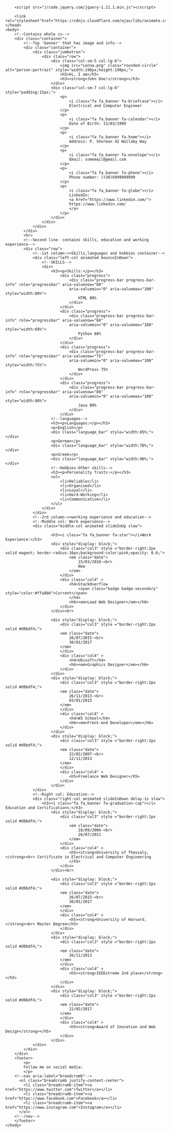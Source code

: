 <!DOCTYPE html>
<html lang="eng">
	<head>
		<title>My CV Website</title>
		<!--My CSS-->
		<link rel="stylesheet" href="style.css">
		<!--ANIMATION-->
			<!-- Bootstrap core CSS -->
			<link rel="stylesheet" href="css/bootstrap.min.css">
			<!-- Material Design Bootstrap -->
			<link rel="stylesheet" href="css/mdb.min.css">
		<meta charset="utf-8">
		<meta name="viewport" content="width=device-width, initial-scale=1">
		<link rel="stylesheet" href="https://maxcdn.bootstrapcdn.com/bootstrap/4.5.2/css/bootstrap.min.css">
		<link rel="stylesheet" href="https://www.w3schools.com/w3css/4/w3.css">
		<!-- Bootstrap CSS -->
		<link rel="stylesheet" href="https://stackpath.bootstrapcdn.com/bootstrap/4.3.1/css/bootstrap.min.css" integrity="sha384-ggOyR0iXCbMQv3Xipma34MD+dH/1fQ784/j6cY/iJTQUOhcWr7x9JvoRxT2MZw1T" crossorigin="anonymous">
		<!-- Font Awesome CSS -->
		<link rel="stylesheet" href="https://stackpath.bootstrapcdn.com/font-awesome/4.7.0/css/font-awesome.min.css" integrity="sha384-wvfXpqpZZVQGK6TAh5PVlGOfQNHSoD2xbE+QkPxCAFlNEevoEH3Sl0sibVcOQVnN" crossorigin="anonymous">
		
		<script src="//code.jquery.com/jquery-1.11.1.min.js"></script>
		
		<link rel="stylesheet"href="https://cdnjs.cloudflare.com/ajax/libs/animate.css/4.1.1/animate.min.css"/>
	</head>
	<body>
		<!--Contains whole cv-->
		<div class="container">
			<!--Top 'banner' that has image and info-->
			<div class="container">
				<div class="jumbotron">
					<div class="row">
						<div class="col-sm-5 col-lg-6">
							<img src="Lenna.png" class="rounded-circle" alt="person-portrait" style="width:198px;height:198px;"> 
							<h5>Hi, I am</h5>
							<h3><strong>John Doe!</strong></h3>
						</div>
						<div class="col-sm-7 col-lg-6" style="padding:15px;">
							<p>
								<i class="fa fa_banner fa-briefcase"></i>
								Electrical and Computer Engineer
							</p>
							<p>
								<i class="fa fa_banner fa-calendar"></i>
								Date of Birth: 13/03/1999
							</p>
							<p>
								<i class="fa fa_banner fa-home"></i>
								Address: P. Sherman 42 Wallaby Way
							</p>
							<p>
								<i class="fa fa_banner fa-envelope"></i>
								Email: somemail@gmail.com
							</p>
							<p>
								<i class="fa fa_banner fa-phone"></i>
								Phone number: (+30)6999999999
							</p>
							<p>
								<i class="fa fa_banner fa-globe"></i>
								LinkedIn: 
								<a href="https://www.linkedin.com/">
								https://www.linkedin.com/
								</a>
							</p>
						</div>
					</div>
				</div>
			</div>
			<hr>
			<!--Second line- contains skills, education and working experience-->
			<div class="row">
				<!--1st column->>Skills,languages and hobbies container-->
				<div class="left-col animated bounceInDown">
					<!--SKILLS-->
					<div>
						<h3><p>Skills:</p></h3>
							<div class="progress">
								<div class="progress-bar progress-bar-info" role="progressbar" aria-valuenow="80"
								aria-valuemin="0" aria-valuemax="100" style="width:80%">
									HTML 80% 
								</div>
							</div>
							<div class="progress">
								<div class="progress-bar progress-bar-info" role="progressbar" aria-valuenow="60"
								aria-valuemin="0" aria-valuemax="100" style="width:60%">
									Python 60% 
								</div>
							</div>
							<div class="progress">
								<div class="progress-bar progress-bar-info" role="progressbar" aria-valuenow="75"
								aria-valuemin="0" aria-valuemax="100" style="width:75%">
									WordPress 75% 
								</div>
							</div>
							<div class="progress">
								<div class="progress-bar progress-bar-info" role="progressbar" aria-valuenow="80"
								aria-valuemin="0" aria-valuemax="100" style="width:80%">
									Java 80% 
								</div>
							</div>
						<!--languages-->
						<h3><p>Languages:</p></h3>
						<p>English</p>
						<div class="language_bar" style="width:85%;"></div>
						<p>German</p>
						<div class="language_bar" style="width:70%;"></div>
						<p>Greek</p>
						<div class="language_bar" style="width:90%;"></div>
						<!--Hobbies-Other skills-->
						<h3><p>Personality Traits:</p></h3>
						<ul>
							<li>Reliable</li>
							<li>Organised</li>
							<li>Loyal</li>
							<li>Hard-Working</li>
							<li>Communicative</li>
						</ul>	
					</div>
				</div>
				<!--2rd column->>working experience and education-->
				<!--Middle col: Work experience-->
				<div class="middle-col animated slideInUp slow">
					
						<h3><i class="fa fa_banner fa-star"></i>Work Experience:</h3>
						<div style="display: block;">
							<div class="col3" style ="border-right:2px solid magent; border-radius:16px;background-color:pink;opacity: 0.6;">
								<em class="date">
									15/03/2018-<br>
									Now
								</em>
							</div>
							<div class="col4" >
								<h4>StackOverflow
									<span class="badge badge-secondary" style="color:#ffa8b6">Current</span>
								</h4>
								<h6><em>Lead Web Designer</em></h6>
							</div>
						</div><br>
						
						<div style="display: block;">
							<div class="col3" style ="border-right:2px solid #d0bdf4;">
							<em class="date">
								26/07/2015-<br>
								30/01/2017
							</em>
							</div>
							<div class="col4" >
								<h4>Ubisoft</h4>
								<h6><em>Graphics Designer</em></h6>
							</div>
						</div>
						<div style="display: block;">
							<div class="col3" style ="border-right:2px solid #d0bdf4;">
							<em class="date">
								26/11/2013-<br>
								03/01/2015
							</em>
							</div>
							<div class="col4" >
								<h4>W3 School</h4>
								<h6><em>Front-end Developer</em></h6>
							</div>
						</div>
						<div style="display: block;">
							<div class="col3" style ="border-right:2px solid #d0bdf4;">
							<em class="date">
								22/02/2007-<br>
								12/11/2013
							</em>
							</div>
							<div class="col4" >
								<h5>Freelance Web Designer</h5>
							</div>
						</div>
				</div>
				<!--Right col: Education-->
				<div class="right-col animated slideInDown delay-1s slow">
					<h3><i class="fa fa_banner fa-graduation-cap"></i> Education and Certifications:</h3>
						<div style="display: block;">
							<div class="col3" style ="border-right:2px solid #d0bdf4;">
								<em class="date">
									28/09/2006-<br>
									26/07/2011
								</em>
							</div>
							<div class="col4" >
								<h5><strong>University of Thessaly,</strong><br> Certificate in Electrical and Computer Engineering
								</h5>
							</div>
						</div><br>
						
						<div style="display: block;">
							<div class="col3" style ="border-right:2px solid #d0bdf4;">
							<em class="date">
								26/07/2015-<br>
								30/01/2017
							</em>
							</div>
							<div class="col4" >
								<h5><strong>University of Harvard,</strong><br> Master Degree</h5>
							</div>
						</div>
						<div style="display: block;">
							<div class="col3" style ="border-right:2px solid #d0bdf4;">
							<em class="date">
								26/11/2013
							</em>
							</div>
							<div class="col4" >
								<h5><strong>IEEExtreme 2nd place</strong></h5>
							</div>
						</div>
						<div style="display: block;">
							<div class="col3" style ="border-right:2px solid #d0bdf4;">
							<em class="date">
								22/02/2017
							</em>
							</div>
							<div class="col4" >
								<h5><strong>Award of Inovation and Web Design</strong></h5>
							</div>
						</div>
				</div>
			</div>
		</div>
		<footer>
			<p>
			Follow me on social media:
			</p>
		<!--nav aria-label="breadcrumb"-->
		  <ol class="breadcrumb justify-content-center">
			<li class="breadcrumb-item"><a href="https://www.twitter.com">Twitter</a></li>
			<li class="breadcrumb-item"><a href="https://www.facebook.com">Facebook</a></li>
			<li class="breadcrumb-item"><a href="https://www.instagram.com">Instagram</a></li>
		  </ol>
		<!--/nav-->
		</footer>
	</body>
</html>
